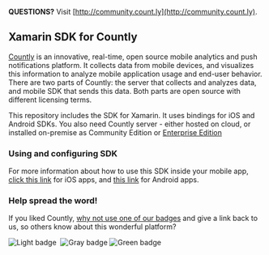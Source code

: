 **QUESTIONS?** Visit [http://community.count.ly](http://community.count.ly).

## Xamarin SDK for Countly

[Countly](http://count.ly) is an innovative, real-time, open source mobile analytics and push notifications platform. It collects data from mobile devices, and visualizes this information to analyze mobile application usage and end-user behavior. There are two parts of Countly: the server that collects and analyzes data, and mobile SDK that sends this data. Both parts are open source with different licensing terms.

This repository includes the SDK for Xamarin. It uses bindings for iOS and Android SDKs. You also need Countly server - either hosted on cloud, or installed on-premise as Community Edition or [Enterprise Edition](http://count.ly/enterprise-edition)

### Using and configuring SDK

For more information about how to use this SDK inside your mobile app, [click this link](http://resources.count.ly/docs/xamarin-ios) for iOS apps, and [this link](http://resources.count.ly/docs/xamarin-android) for Android apps.

### Help spread the word!

If you liked Countly, [why not use one of our badges](https://count.ly/brand-assets/) and give a link back to us, so others know about this wonderful platform? 

![Light badge](https://47s0a63u864g42xntj2cg92q-wpengine.netdna-ssl.com/wp-content/uploads/2014/10/white-2.svg)  ![Gray badge](https://47s0a63u864g42xntj2cg92q-wpengine.netdna-ssl.com/wp-content/uploads/2014/10/greyscale-2.svg) ![Green badge](https://47s0a63u864g42xntj2cg92q-wpengine.netdna-ssl.com/wp-content/uploads/2014/10/green-2.svg)

